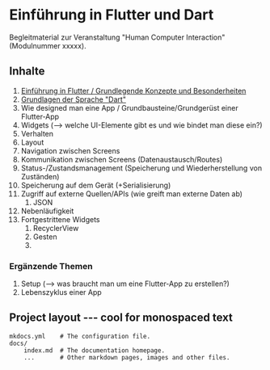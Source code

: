 # Einführung in Flutter und Dart

Begleitmaterial zur Veranstaltung "Human Computer Interaction" (Modulnummer xxxxx).

## Inhalte

1. [Einführung in Flutter / Grundlegende Konzepte und Besonderheiten]()
2. [Grundlagen der Sprache "Dart"](./themen/dart.md)
3. Wie designed man eine App / Grundbausteine/Grundgerüst einer Flutter-App
4. Widgets (--> welche UI-Elemente gibt es und wie bindet man diese ein?)
5. Verhalten 
6. Layout
7. Navigation zwischen Screens
8. Kommunikation zwischen Screens (Datenaustausch/Routes)
9. Status-/Zustandsmanagement (Speicherung und Wiederherstellung von Zuständen)
10. Speicherung auf dem Gerät (+Serialisierung)
11. Zugriff auf externe Quellen/APIs (wie greift man externe Daten ab)
    1.  JSON
12. Nebenläufigkeit
13. Fortgestrittene Widgets
    1.  RecyclerView
    2.  Gesten
    3.  


### Ergänzende Themen

1. Setup (--> was braucht man um eine Flutter-App zu erstellen?)
2. Lebenszyklus einer App

## Project layout --- cool for monospaced text

    mkdocs.yml    # The configuration file.
    docs/
        index.md  # The documentation homepage.
        ...       # Other markdown pages, images and other files.

